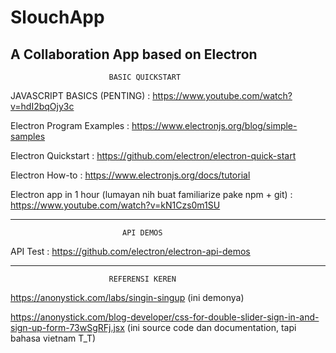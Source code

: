 # SlouchApp
A Collaboration App based on Electron
-----------------------------------------------------------
                          BASIC QUICKSTART
JAVASCRIPT BASICS (PENTING) : https://www.youtube.com/watch?v=hdI2bqOjy3c
                    
Electron Program Examples : https://www.electronjs.org/blog/simple-samples

Electron Quickstart : https://github.com/electron/electron-quick-start

Electron How-to : https://www.electronjs.org/docs/tutorial

Electron app in 1 hour (lumayan nih buat familiarize pake npm + git) : https://www.youtube.com/watch?v=kN1Czs0m1SU

------------------------------------------------------------
                             API DEMOS
API Test : https://github.com/electron/electron-api-demos

------------------------------------------------------------
                          REFERENSI KEREN
https://anonystick.com/labs/singin-singup (ini demonya)

https://anonystick.com/blog-developer/css-for-double-slider-sign-in-and-sign-up-form-73wSgRFj.jsx (ini source code dan documentation, tapi bahasa vietnam T_T)
